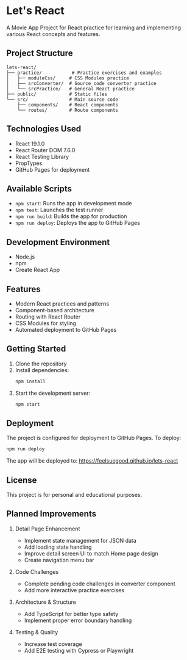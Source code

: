 # Let's React

A Movie App Project for React practice for learning and implementing various React concepts and features.

## Project Structure

```
lets-react/
├── practice/           # Practice exercises and examples
│   ├── moduleCss/     # CSS Modules practice
│   ├── srcConverter/  # Source code converter practice
│   └── srcPractice/   # General React practice
├── public/            # Static files
└── src/               # Main source code
    ├── components/    # React components
    └── routes/        # Route components
```

## Technologies Used

- React 19.1.0
- React Router DOM 7.6.0
- React Testing Library
- PropTypes
- GitHub Pages for deployment

## Available Scripts

- `npm start`: Runs the app in development mode
- `npm test`: Launches the test runner
- `npm run build`: Builds the app for production
- `npm run deploy`: Deploys the app to GitHub Pages

## Development Environment

- Node.js
- npm
- Create React App

## Features

- Modern React practices and patterns
- Component-based architecture
- Routing with React Router
- CSS Modules for styling
- Automated deployment to GitHub Pages

## Getting Started

1. Clone the repository
2. Install dependencies:
   ```bash
   npm install
   ```
3. Start the development server:
   ```bash
   npm start
   ```

## Deployment

The project is configured for deployment to GitHub Pages. To deploy:

```bash
npm run deploy
```

The app will be deployed to: https://feelsuegood.github.io/lets-react

## License

This project is for personal and educational purposes.

## Planned Improvements

1. Detail Page Enhancement
   - Implement state management for JSON data
   - Add loading state handling
   - Improve detail screen UI to match Home page design
   - Create navigation menu bar

2. Code Challenges
   - Complete pending code challenges in converter component
   - Add more interactive practice exercises

3. Architecture & Structure
   - Add TypeScript for better type safety
   - Implement proper error boundary handling

4. Testing & Quality
   - Increase test coverage
   - Add E2E testing with Cypress or Playwright
